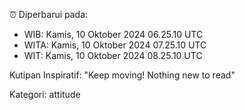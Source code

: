 ⏰ Diperbarui pada:
- WIB: Kamis, 10 Oktober 2024 06.25.10 UTC
- WITA: Kamis, 10 Oktober 2024 07.25.10 UTC
- WIT: Kamis, 10 Oktober 2024 08.25.10 UTC

Kutipan Inspiratif:
"Keep moving! Nothing new to read"


Kategori: attitude

